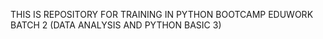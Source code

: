 THIS IS REPOSITORY FOR TRAINING IN PYTHON BOOTCAMP EDUWORK BATCH 2 (DATA ANALYSIS AND PYTHON BASIC 3)
